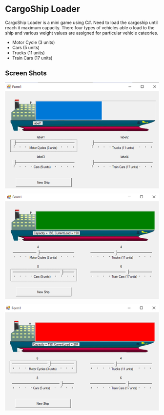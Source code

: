 # CargoShip Loader

CargoShip Loader is a mini game using C#. Need to load the cargoship until reach it maximum capacity. There four types of vehicles able o load to the ship and various weight values are assigned for particular vehicle cateories.
- Motor Cycle (3 units)
- Cars (5 units)
- Trucks (11 units)
- Train Cars (17 units)

## Screen Shots
<p align="center">
    <img src="ReadMe/img1.png" width="600" align="center"></br></br>
    <img src="ReadMe/img2.png" width="600" align="center"></br></br>
    <img src="ReadMe/img3.png" width="600" align="center"></br></br>
</p>